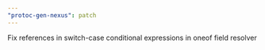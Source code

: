 ```yaml
---
"protoc-gen-nexus": patch
---
```


Fix references in switch-case conditional expressions in oneof field resolver
